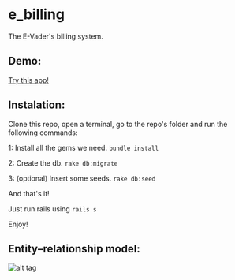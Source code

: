 # e_billing
The E-Vader's billing system.

## Demo:

[Try this app!](https://ebilling.herokuapp.com/)

## Instalation:

Clone this repo, open a terminal, go to the repo's folder and run the following commands:

1: Install all the gems we need.
 `bundle install`

2: Create the db.
`rake db:migrate`

3: (optional) Insert some seeds.
`rake db:seed`

And that's it!

Just run rails using  `rails s`

Enjoy!

## Entity–relationship model:

![alt tag](https://raw.githubusercontent.com/fedegratti/e_billing/master/ERD_E_Billing.png)
